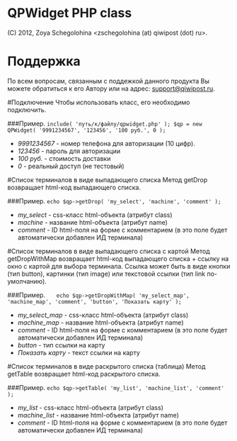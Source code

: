 # QPWidget PHP class
(C) 2012, Zoya Schegolohina \<zschegolohina (at) qiwipost (dot) ru\>.

# Поддержка
По всем вопросам, связанным с поддежкой данного продукта Вы можете обратиться к его Автору или на адрес: support@qiwipost.ru.

#Подключение
Чтобы использовать класс, его необходимо подключить.

###Пример.
`
	include( 'путь/к/файлу/qpwidget.php' );
	$qp = new QPWidget( '9991234567', '123456', '100 руб.', 0 );
`	
	
* *9991234567* - номер телефона для авторизации (10 цифр).
* *123456* - пароль для авторизации
* *100 руб.* - стоимость доставки
* *0* - реальный доступ (не тестовый)

#Список терминалов в виде выпадающего списка
Метод getDrop возвращает html-код выпадающего списка.

###Пример.
`
	echo $qp->getDrop( 'my_select', 'machine', 'comment' );
`	

* *my_select* - css-класс html-объекта (атрибут class)
* *machine* - название html-объекта (атрибут name)
* *comment* - ID html-поля на форме с комментарием (в это поле будет автоматически добавлен ИД терминала)

#Список терминалов в виде выпадающего списка с картой
Метод getDropWithMap возвращает html-код выпадающего списка + ссылку на окно с картой для выбора терминала. Ссылка может быть в виде кнопки (тип button), картинки (тип image) или текстовой ссылки (тип link по-умолчанию).

###Пример.
`	
	echo $qp->getDropWithMap( 'my_select_map', 'machine_map', 'comment', 'button', 'Показать карту' );
`

* *my_select_map* - css-класс html-объекта (атрибут class)
* *machine_map* - название html-объекта (атрибут name)
* *comment* - ID html-поля на форме с комментарием (в это поле будет автоматически добавлен ИД терминала)
* *button* - тип ссылки на карту
* *Показать карту* - текст ссылки на карту


#Список терминалов в виде раскрытого списка (таблица)
Метод getTable возвращает html-код раскрытого списка.

###Пример.
`
	echo $qp->getTable( 'my_list', 'machine_list', 'comment' );
`	

* *my_list* - css-класс html-объекта (атрибут class)
* *machine_list* - название html-объекта (атрибут name)
* *comment* - ID html-поля на форме с комментарием (в это поле будет автоматически добавлен ИД терминала)

